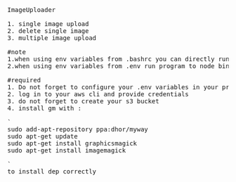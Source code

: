 <pre>
ImageUploader

1. single image upload
2. delete single image
3. multiple image upload

#note
1.when using env variables from .bashrc you can directly run node app.js
2.when using env variables from .env run program to node bin/dev

#required
1. Do not forget to configure your .env variables in your project folder or in case of an ec2 instance in .bashrc whatever pleases you.
2. log in to your aws cli and provide credentials
3. do not forget to create your s3 bucket
4. install gm with :

`
sudo add-apt-repository ppa:dhor/myway
sudo apt-get update
sudo apt-get install graphicsmagick
sudo apt-get install imagemagick

`
to install dep correctly
</pre>
